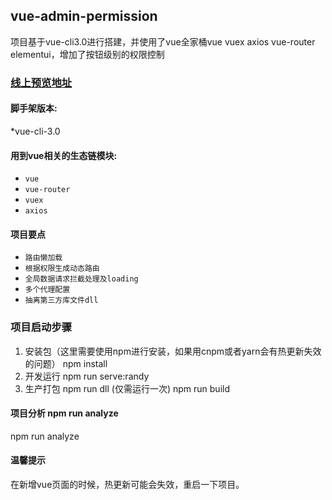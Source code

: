 ## vue-admin-permission
项目基于vue-cli3.0进行搭建，并使用了vue全家桶vue vuex axios vue-router elementui，增加了按钮级别的权限控制

### <a target="_blank" href="http://www.vueadmin.cn">线上预览地址</a>

#### 脚手架版本:

 *vue-cli-3.0

#### 用到vue相关的生态链模块:

  * `vue`
  * `vue-router`
  * `vuex`
  * `axios`

#### 项目要点

  * `路由懒加载`
  * `根据权限生成动态路由`
  * `全局数据请求拦截处理及loading`
  * `多个代理配置`
  * `抽离第三方库文件dll`

  ### 项目启动步骤
1. 安装包（这里需要使用npm进行安装，如果用cnpm或者yarn会有热更新失效的问题）
   npm install 
2. 开发运行
  npm run serve:randy
3. 生产打包
  npm run dll (仅需运行一次)
  npm run build

 #### 项目分析  npm run analyze
  npm run analyze

   #### 温馨提示
   在新增vue页面的时候，热更新可能会失效，重启一下项目。
